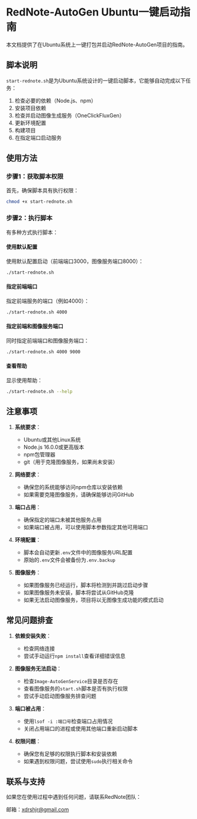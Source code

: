 # RedNote-AutoGen Ubuntu一键启动指南

本文档提供了在Ubuntu系统上一键打包并启动RedNote-AutoGen项目的指南。

## 脚本说明

`start-rednote.sh`是为Ubuntu系统设计的一键启动脚本，它能够自动完成以下任务：

1. 检查必要的依赖（Node.js、npm）
2. 安装项目依赖
3. 检查并启动图像生成服务（OneClickFluxGen）
4. 更新环境配置
5. 构建项目
6. 在指定端口启动服务

## 使用方法

### 步骤1：获取脚本权限

首先，确保脚本具有执行权限：

```bash
chmod +x start-rednote.sh
```

### 步骤2：执行脚本

有多种方式执行脚本：

#### 使用默认配置

使用默认配置启动（前端端口3000，图像服务端口8000）：

```bash
./start-rednote.sh
```

#### 指定前端端口

指定前端服务的端口（例如4000）：

```bash
./start-rednote.sh 4000
```

#### 指定前端和图像服务端口

同时指定前端端口和图像服务端口：

```bash
./start-rednote.sh 4000 9000
```

#### 查看帮助

显示使用帮助：

```bash
./start-rednote.sh --help
```

## 注意事项

1. **系统要求**：
   - Ubuntu或其他Linux系统
   - Node.js 16.0.0或更高版本
   - npm包管理器
   - git（用于克隆图像服务，如果尚未安装）

2. **网络要求**：
   - 确保您的系统能够访问npm仓库以安装依赖
   - 如果需要克隆图像服务，请确保能够访问GitHub

3. **端口占用**：
   - 确保指定的端口未被其他服务占用
   - 如果端口被占用，可以使用脚本参数指定其他可用端口

4. **环境配置**：
   - 脚本会自动更新`.env`文件中的图像服务URL配置
   - 原始的`.env`文件会被备份为`.env.backup`

5. **图像服务**：
   - 如果图像服务已经运行，脚本将检测到并跳过启动步骤
   - 如果图像服务未安装，脚本将尝试从GitHub克隆
   - 如果无法启动图像服务，项目将以无图像生成功能的模式启动

## 常见问题排查

1. **依赖安装失败**：
   - 检查网络连接
   - 尝试手动运行`npm install`查看详细错误信息

2. **图像服务无法启动**：
   - 检查`Image-AutoGenService`目录是否存在
   - 查看图像服务的`start.sh`脚本是否有执行权限
   - 尝试手动启动图像服务排查问题

3. **端口被占用**：
   - 使用`lsof -i :端口号`检查端口占用情况
   - 关闭占用端口的进程或使用其他端口重新启动脚本

4. **权限问题**：
   - 确保您有足够的权限执行脚本和安装依赖
   - 如果遇到权限问题，尝试使用`sudo`执行相关命令

## 联系与支持

如果您在使用过程中遇到任何问题，请联系RedNote团队：

邮箱：xdrshjr@gmail.com 